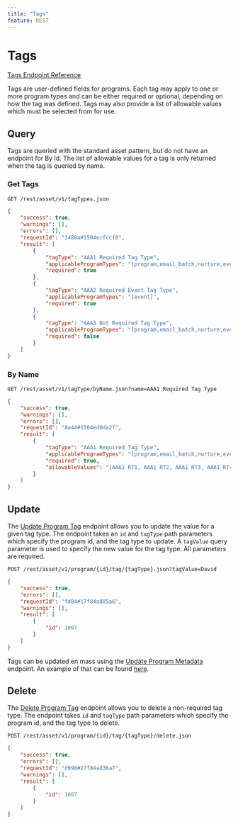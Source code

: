```yaml
---
title: "Tags"
feature: REST
---
```


# Tags

[Tags Endpoint Reference](https://developer.adobe.com/marketo-apis/api/asset/#tag/Tags)

Tags are user-defined fields for programs. Each tag may apply to one or more program types and can be either required or optional, depending on how the tag was defined. Tags may also provide a list of allowable values which must be selected from for use.

## Query

Tags are queried with the standard asset pattern, but do not have an endpoint for By Id. The list of allowable values for a tag is only returned when the tag is queried by name.

### Get Tags

```
GET /rest/asset/v1/tagTypes.json
```

```json
{
    "success": true,
    "warnings": [],
    "errors": [],
    "requestId": "1488a#1504ecfccf8",
    "result": [
        {
            "tagType": "AAA1 Required Tag Type",
            "applicableProgramTypes": "[program,email_batch,nurture,event,webinar]",
            "required": true
        },
        {
            "tagType": "AAA2 Required Event Tag Type",
            "applicableProgramTypes": "[event]",
            "required": true
        },
        {
            "tagType": "AAA3 Not Required Tag Type",
            "applicableProgramTypes": "[program,email_batch,nurture,event,webinar]",
            "required": false
        }
    ]
}
```

### By Name

```
GET /rest/asset/v1/tagType/byName.json?name=AAA1 Required Tag Type
```

```json
{
    "success": true,
    "warnings": [],
    "errors": [],
    "requestId": "8a44#1504ed0da2f",
    "result": [
        {
            "tagType": "AAA1 Required Tag Type",
            "applicableProgramTypes": "[program,email_batch,nurture,event,webinar]",
            "required": true,
            "allowableValues": "[AAA1 RT1, AAA1 RT2, AAA1 RT3, AAA1 RT4]"
        }
    ]
}
```

## Update

The [Update Program Tag](https://developer.adobe.com/marketo-apis/api/asset/#tag/Programs/operation/updateProgramUsingPOST) endpoint allows you to update the value for a given tag type. The endpoint takes an `id` and `tagType` path parameters which specify the program id, and the tag type to update. A `tagValue` query parameter is used to specify the new value for the tag type. All parameters are required.

```
POST /rest/asset/v1/program/{id}/tag/{tagType}.json?tagValue=David
```

```json
{
    "success": true,
    "errors": [],
    "requestId": "fd84#17f84a885a6",
    "warnings": [],
    "result": [
        {
            "id": 1067
        }
    ]
}
```

Tags can be updated en mass using the [Update Program Metadata](https://developer.adobe.com/marketo-apis/api/asset/#tag/Programs/operation/updateProgramUsingPOST) endpoint. An example of that can be found [here](programs.md#update).

## Delete

The [Delete Program Tag](https://developer.adobe.com/marketo-apis/api/asset/#tag/Programs/operation/deleteProgramUsingPOST) endpoint allows you to delete a non-required tag type. The endpoint takes `id` and `tagType` path parameters which specify the program id, and the tag type to delete.

```
POST /rest/asset/v1/program/{id}/tag/{tagType}/delete.json
```

```json
{
    "success": true,
    "errors": [],
    "requestId": "d998#17f84ad36a7",
    "warnings": [],
    "result": [
        {
            "id": 1067
        }
    ]
}
```
